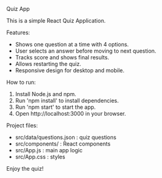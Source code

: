 Quiz App

This is a simple React Quiz Application.

Features:
- Shows one question at a time with 4 options.
- User selects an answer before moving to next question.
- Tracks score and shows final results.
- Allows restarting the quiz.
- Responsive design for desktop and mobile.

How to run:
1. Install Node.js and npm.
2. Run 'npm install' to install dependencies.
3. Run 'npm start' to start the app.
4. Open http://localhost:3000 in your browser.

Project files:
- src/data/questions.json : quiz questions
- src/components/ : React components
- src/App.js : main app logic
- src/App.css : styles

Enjoy the quiz!
